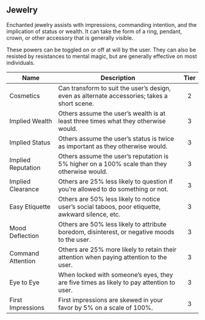 ## Jewelry

Enchanted jewelry assists with impressions, commanding intention, and the implication of status or wealth. It can take the form of a ring, pendant, crown, or other accessory that is generally visible.

These powers can be toggled on or off at will by the user. They can also be resisted by resistances to mental magic, but are generally effective on most individuals.

 **Name**           | **Description**                                                                                  | **Tier** 
--------------------|--------------------------------------------------------------------------------------------------|:--------:
 Cosmetics          | Can transform to suit the user’s design, even as alternate accessories; takes a short scene.     | 2        
 Implied Wealth     | Others assume the user’s wealth is at least three times what they otherwise would.               | 3        
 Implied Status     | Others assume the user’s status is twice as important as they otherwise would.                   | 3        
 Implied Reputation | Others assume the user’s reputation is 5% higher on a 100% scale than they otherwise would.      | 3        
 Implied Clearance  | Others are 25% less likely to question if you’re allowed to do something or not.                 | 3        
 Easy Etiquette     | Others are 50% less likely to notice user’s social taboos, poor etiquette, awkward silence, etc. | 3        
 Mood Deflection    | Others are 50% less likely to attribute boredom, disinterest, or negative moods to the user.     | 3        
 Command Attention  | Others are 25% more likely to retain their attention when paying attention to the user.          | 3        
 Eye to Eye         | When locked with someone’s eyes, they are five times as likely to pay attention to user.         | 3        
 First Impressions  | First impressions are skewed in your favor by 5% on a scale of 100%.                             | 3        
